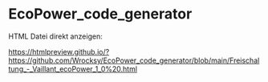 ﻿# EcoPower_code_generator


HTML Datei direkt anzeigen:

https://htmlpreview.github.io/?https://github.com/Wrocksy/EcoPower_code_generator/blob/main/Freischaltung_-_Vaillant_ecoPower_1_0%20.html
